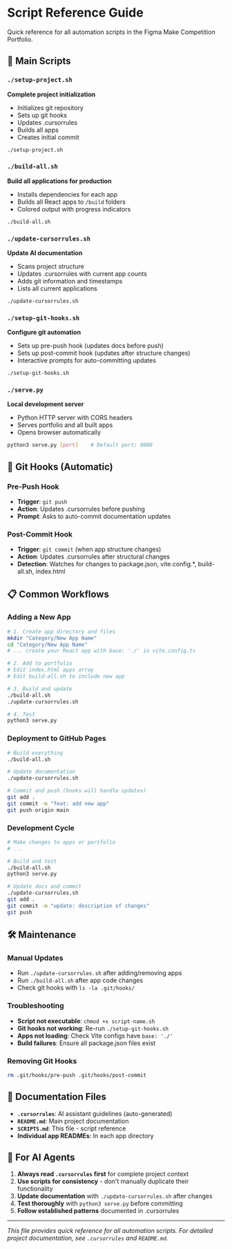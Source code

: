 # Script Reference Guide

Quick reference for all automation scripts in the Figma Make Competition Portfolio.

## 🚀 Main Scripts

### `./setup-project.sh`
**Complete project initialization**
- Initializes git repository
- Sets up git hooks
- Updates .cursorrules
- Builds all apps
- Creates initial commit

```bash
./setup-project.sh
```

### `./build-all.sh`
**Build all applications for production**
- Installs dependencies for each app
- Builds all React apps to `/build` folders
- Colored output with progress indicators

```bash
./build-all.sh
```

### `./update-cursorrules.sh`
**Update AI documentation**
- Scans project structure
- Updates .cursorrules with current app counts
- Adds git information and timestamps
- Lists all current applications

```bash
./update-cursorrules.sh
```

### `./setup-git-hooks.sh`
**Configure git automation**
- Sets up pre-push hook (updates docs before push)
- Sets up post-commit hook (updates after structure changes)
- Interactive prompts for auto-committing updates

```bash
./setup-git-hooks.sh
```

### `./serve.py`
**Local development server**
- Python HTTP server with CORS headers
- Serves portfolio and all built apps
- Opens browser automatically

```bash
python3 serve.py [port]    # Default port: 8000
```

## 🔄 Git Hooks (Automatic)

### Pre-Push Hook
- **Trigger**: `git push`
- **Action**: Updates .cursorrules before pushing
- **Prompt**: Asks to auto-commit documentation updates

### Post-Commit Hook  
- **Trigger**: `git commit` (when app structure changes)
- **Action**: Updates .cursorrules after structural changes
- **Detection**: Watches for changes to package.json, vite.config.*, build-all.sh, index.html

## 📋 Common Workflows

### Adding a New App
```bash
# 1. Create app directory and files
mkdir "Category/New App Name"
cd "Category/New App Name"
# ... create your React app with base: './' in vite.config.ts

# 2. Add to portfolio
# Edit index.html apps array
# Edit build-all.sh to include new app

# 3. Build and update
./build-all.sh
./update-cursorrules.sh

# 4. Test
python3 serve.py
```

### Deployment to GitHub Pages
```bash
# Build everything
./build-all.sh

# Update documentation  
./update-cursorrules.sh

# Commit and push (hooks will handle updates)
git add .
git commit -m "feat: add new app"
git push origin main
```

### Development Cycle
```bash
# Make changes to apps or portfolio
# ...

# Build and test
./build-all.sh
python3 serve.py

# Update docs and commit
./update-cursorrules.sh
git add .
git commit -m "update: description of changes"
git push
```

## 🛠️ Maintenance

### Manual Updates
- Run `./update-cursorrules.sh` after adding/removing apps
- Run `./build-all.sh` after app code changes
- Check git hooks with `ls -la .git/hooks/`

### Troubleshooting
- **Script not executable**: `chmod +x script-name.sh`
- **Git hooks not working**: Re-run `./setup-git-hooks.sh`
- **Apps not loading**: Check Vite configs have `base: './'`
- **Build failures**: Ensure all package.json files exist

### Removing Git Hooks
```bash
rm .git/hooks/pre-push .git/hooks/post-commit
```

## 📖 Documentation Files

- **`.cursorrules`**: AI assistant guidelines (auto-generated)
- **`README.md`**: Main project documentation
- **`SCRIPTS.md`**: This file - script reference
- **Individual app READMEs**: In each app directory

## 🤖 For AI Agents

1. **Always read `.cursorrules` first** for complete project context
2. **Use scripts for consistency** - don't manually duplicate their functionality
3. **Update documentation** with `./update-cursorrules.sh` after changes
4. **Test thoroughly** with `python3 serve.py` before committing
5. **Follow established patterns** documented in .cursorrules

---

*This file provides quick reference for all automation scripts. For detailed project documentation, see `.cursorrules` and `README.md`.*
